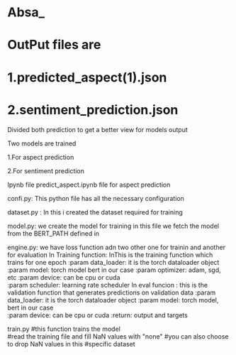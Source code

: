 # Absa_

# OutPut files are 

# 1.predicted_aspect(1).json 

# 2.sentiment_prediction.json

Divided both prediction to get a better view for models output

Two models are trained 

  1.For aspect prediction
  
  2.For sentiment prediction
  
 Ipynb file predict_aspect.ipynb file for aspect prediction
 
 confi.py: This python file has all the necessary configuration
 
 
 dataset.py : In this i created the dataset required for training 
 
 
 model.py: we create the model for training in this file
         we fetch the model from the BERT_PATH defined in
         
         
 engine.py: we have loss function adn two other one for trainin and another for evaluation
              In Training function:
                InThis is the training function which trains for one epoch 
                :param data_loader: it is the torch dataloader object  
                :param model: torch model bert in our case 
                :param optimizer: adam, sgd, etc 
                :param device: can be cpu or cuda  
                :param scheduler: learning rate scheduler 
              In eval funcion :
                this is the validation function that generates  predictions on validation data 
                :param data_loader: it is the torch dataloader object 
                :param model: torch model, bert in our case  
                :param device: can be cpu or cuda 
                :return: output and targets 

train.py 
 #this function trains the model  
 #read the training file and fill NaN values with "none" 
 #you can also choose to drop NaN values in this 
 #specific dataset 

 

            
